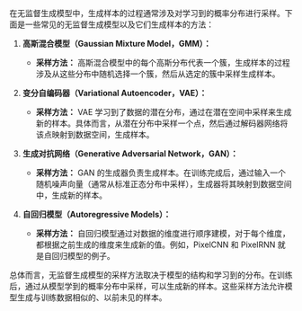   
在无监督生成模型中，生成样本的过程通常涉及对学习到的概率分布进行采样。下面是一些常见的无监督生成模型以及它们生成样本的方法：

1. **高斯混合模型（Gaussian Mixture Model，GMM）：**
    
    - **采样方法：** 高斯混合模型中的每个高斯分布代表一个簇，生成样本的过程涉及从这些分布中随机选择一个簇，然后从选定的簇中采样生成样本。
2. **变分自编码器（Variational Autoencoder，VAE）：**
    
    - **采样方法：** VAE 学习到了数据的潜在分布，通过在潜在空间中采样来生成新的样本。具体而言，从潜在分布中采样一个点，然后通过解码器网络将该点映射到数据空间，生成样本。
3. **生成对抗网络（Generative Adversarial Network，GAN）：**
    
    - **采样方法：** GAN 的生成器负责生成样本。在训练完成后，通过输入一个随机噪声向量（通常从标准正态分布中采样），生成器将其映射到数据空间中，生成新的样本。
4. **自回归模型（Autoregressive Models）：**
    
    - **采样方法：** 自回归模型通过对数据的维度进行顺序建模，对于每个维度，都根据之前生成的维度来生成新的值。例如，PixelCNN 和 PixelRNN 就是自回归模型的例子。

总体而言，无监督生成模型的采样方法取决于模型的结构和学习到的分布。在训练后，通过从模型学到的概率分布中采样，可以生成新的样本。这些采样方法允许模型生成与训练数据相似的、以前未见的样本。